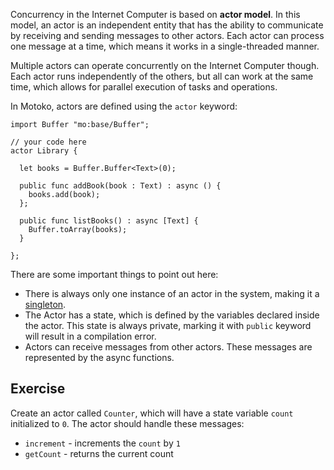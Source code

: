 Concurrency in the Internet Computer is based on **actor model**. In this model, an actor is an
independent entity that has the ability to communicate by receiving and sending messages to other
actors. Each actor can process one message at a time, which means it works in a single-threaded manner.

Multiple actors can operate concurrently on the Internet Computer though. Each actor runs independently
of the others, but all can work at the same time, which allows for parallel execution of tasks and
operations.

In Motoko, actors are defined using the `actor` keyword:

```motoko
import Buffer "mo:base/Buffer";

// your code here
actor Library {

  let books = Buffer.Buffer<Text>(0);

  public func addBook(book : Text) : async () {
    books.add(book);
  };

  public func listBooks() : async [Text] {
    Buffer.toArray(books);
  }

};
```

There are some important things to point out here:

- There is always only one instance of an actor in the system, making it a [singleton](TODO:link).
- The Actor has a state, which is defined by the variables declared inside the actor. This state is
  always private, marking it with `public` keyword will result in a compilation error.
- Actors can receive messages from other actors. These messages are represented by the async functions.

## Exercise

Create an actor called `Counter`, which will have a state variable `count` initialized to `0`.
The actor should handle these messages:

- `increment` - increments the `count` by `1`
- `getCount` - returns the current count
